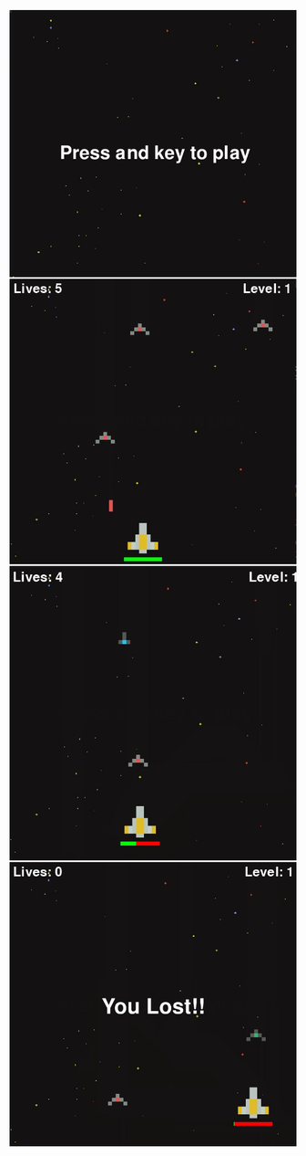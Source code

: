 ![alt text](https://github.com/akshatsingh1718/space-Invaders-game/blob/master/examples/home.jpg)
![alt text](https://github.com/akshatsingh1718/space-Invaders-game/blob/master/examples/game1.jpg)
![alt text](https://github.com/akshatsingh1718/space-Invaders-game/blob/master/examples/health_display.jpg)
![alt text](https://github.com/akshatsingh1718/space-Invaders-game/blob/master/examples/you_lost.jpg)
